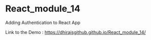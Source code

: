 # React_module_14
Adding Authentication to React App

Link to the Demo : 
 https://dhirajsgithub.github.io/React_module_14/
